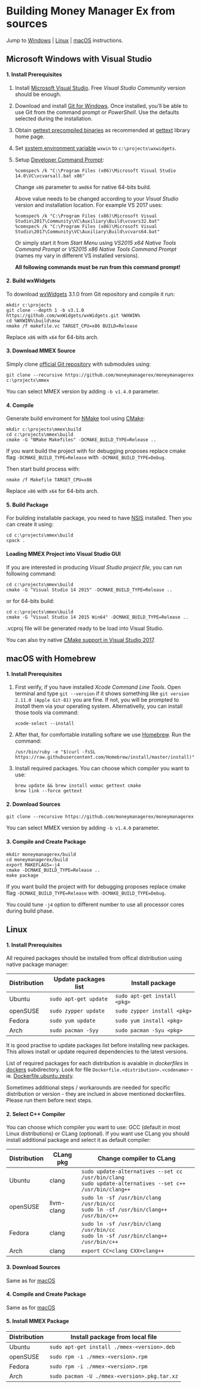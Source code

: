 Building Money Manager Ex from sources
======================================

Jump to [Windows] | [Linux] | [macOS] instructions.



Microsoft Windows with Visual Studio
------------------------------------

#### 1. Install Prerequisites

1. Install [Microsoft Visual Studio]. Free *Visual Studio Community*
   version should be enough.

2. Download and install [Git for Windows]. Once installed, you’ll be able
   to use Git from the command prompt or *PowerShell*. Use the defaults
     selected during the installation.

3. Obtain [gettext precompiled binaries] as recommended at [gettext] library
   home page.

4. Set [system environment variable] `wxwin` to `c:\projects\wxwidgets`.

5. Setup [Developer Command Prompt]:

       %comspec% /k "C:\Program Files (x86)\Microsoft Visual Studio 14.0\VC\vcvarsall.bat x86"

   Change `x86` parameter to `amd64` for native 64-bits build.

   Above value needs to be changed according to your *Visual Studio* version
   and installation location.
   For example VS 2017 uses:

       %comspec% /k "C:\Program Files (x86)\Microsoft Visual Studio\2017\Community\VC\Auxiliary\Build\vcvars32.bat"
       %comspec% /k "C:\Program Files (x86)\Microsoft Visual Studio\2017\Community\VC\Auxiliary\Build\vcvars64.bat"
       
   Or simply start it from *Start Menu* using *VS2015 x64 Native Tools
   Command Prompt* or *VS2015 x86 Native Tools Command Prompt* (names my vary
   in different VS installed versions).

   **All following commands must be run from this command prompt!**

#### 2. Build wxWidgets

To download [wxWidgets] 3.1.0 from Git repository and compile it run:

    mkdir c:\projects
    git clone --depth 1 -b v3.1.0 https://github.com/wxWidgets/wxWidgets.git %WXWIN%
    cd %WXWIN%\build\msw
    nmake /f makefile.vc TARGET_CPU=x86 BUILD=Release

Replace `x86` with `x64` for 64-bits arch.

#### 3. Download MMEX Source

Simply clone [official Git repository] with submodules using:

    git clone --recursive https://github.com/moneymanagerex/moneymanagerex c:\projects\mmex

You can select MMEX version by adding `-b v1.4.0` parameter.

#### 4. Compile

Generate build enviroment for [NMake] tool using [CMake]:

    mkdir c:\projects\mmex\build
    cd c:\projects\mmex\build
    cmake -G "NMake Makefiles" -DCMAKE_BUILD_TYPE=Release ..

If you want build the project with for debugging proposes replace cmake flag
`-DCMAKE_BUILD_TYPE=Release` with `-DCMAKE_BUILD_TYPE=Debug`.

Then start build process with:

    nmake /f Makefile TARGET_CPU=x86

Replace `x86` with `x64` for 64-bits arch.

#### 5. Build Package

For building installable package, you need to have [NSIS] installed.
Then you can create it using:

    cd c:\projects\mmex\build
    cpack .

#### Loading MMEX Project into Visual Studio GUI

If you are interested in producing *Visual Studio project file*, you can run
following command:

    cd c:\projects\mmex\build
    cmake -G "Visual Studio 14 2015" -DCMAKE_BUILD_TYPE=Release ..

or for 64-bits build:

    cd c:\projects\mmex\build
    cmake -G "Visual Studio 14 2015 Win64" -DCMAKE_BUILD_TYPE=Release ..

.vcproj file will be generated ready to be load into Visual Studio.

You can also try native [CMake support in Visual Studio 2017].


macOS with Homebrew
-------------------

#### 1. Install Prerequisites

1. First verify, if you have installed *Xcode Command Line Tools*. Open
   terminal and type `git --version` if it shows something like
   `git version 2.11.0 (Apple Git-81)`
   you are fine. If not, you will be prompted to *Install* them via your
   operating system. Alternativelly, you can install those tools via command:

       xcode-select --install

2. After that, for comfortable installing softare we use [Homebrew].
   Run the command:

       /usr/bin/ruby -e "$(curl -fsSL https://raw.githubusercontent.com/Homebrew/install/master/install)"

3. Install required packages. You can choose which compiler you want to use:

       brew update && brew install wxmac gettext cmake
       brew link --force gettext

#### 2. Download Sources

    git clone --recursive https://github.com/moneymanagerex/moneymanagerex

You can select MMEX version by adding `-b v1.4.0` parameter.

#### 3. Compile and Create Package

    mkdir moneymanagerex/build
    cd moneymanagerex/build
    export MAKEFLAGS=-j4
    cmake -DCMAKE_BUILD_TYPE=Release ..
    make package

If you want build the project with for debugging proposes replace cmake flag
`-DCMAKE_BUILD_TYPE=Release` with `-DCMAKE_BUILD_TYPE=Debug`.

You could tune `-j4` option to different number to use all processor cores
during build phase.


Linux
-----

#### 1. Install Prerequisites

All required packages should be installed from offical distribution
using native package manager:

| Distribution | Update packages list | Install package             |
|--------------|----------------------|-----------------------------|
| Ubuntu       | `sudo apt-get update`| `sudo apt-get install <pkg>`|
| openSUSE     | `sudo zypper update` | `sudo zypper install <pkg>` |
| Fedora       | `sudo yum update`    | `sudo yum install <pkg>`    |
| Arch         | `sudo pacman -Syy`   | `sudo pacman -Syu <pkg>`    |

It is good practise to update packages list before installing new packages.
This allows install or update required dependencies to the latest versions.

List of required packages for each distribution is avaiable in *dockerfiles*
in [dockers] subdirectory. Look for file
`Dockerfile.<distribution>.<codename>` - ie. [Dockerfile.ubuntu.zesty].

Sometimes additional steps / workarounds are needed for specific distribution
or version - they are inclued in above mentioned dockerfiles. Please run them
before next steps.

#### 2. Select C++ Compiler

You can choose which compiler you want to use: GCC (default in most Linux
distributions) or CLang (optional). If you want use CLang you should install
additional package and select it as default compiler:

| Distribution | CLang pkg  | Change compiler to CLang |
|--------------|------------|--------------------------|
| Ubuntu       | clang      | `sudo update-alternatives --set cc /usr/bin/clang`<br>`sudo update-alternatives --set c++ /usr/bin/clang++`|
| openSUSE     | llvm-clang | `sudo ln -sf /usr/bin/clang /usr/bin/cc`<br>`sudo ln -sf /usr/bin/clang++ /usr/bin/c++`|
| Fedora       | clang      | `sudo ln -sf /usr/bin/clang /usr/bin/cc`<br>`sudo ln -sf /usr/bin/clang++ /usr/bin/c++`|
| Arch         | clang      | `export CC=clang CXX=clang++`|

#### 3. Download Sources

Same as for [macOS](#2-download-sources)
	
#### 4. Compile and Create Package

Same as for [macOS](#3-compile-and-create-package)

#### 5. Install MMEX Package

| Distribution | Install package from local file             |
|--------------|---------------------------------------------|
| Ubuntu       | `sudo apt-get install ./mmex-<version>.deb` |
| openSUSE     | `sudo rpm -i ./mmex-<version>.rpm`          |
| Fedora       | `sudo rpm -i ./mmex-<version>.rpm`          |
| Arch         | `sudo pacman -U ./mmex-<version>.pkg.tar.xz`|

<!-- links -->
[Windows]: #microsoft-windows-with-visual-studio
[Linux]: #linux
[macOS]: #macos-with-homebrew
[dockers]: dockers/
[Dockerfile.ubuntu.zesty]: dockers/Dockerfile.ubuntu.zesty
[Microsoft Visual Studio]:
    https://www.visualstudio.com/downloads/
[Git for Windows]:
    https://git-scm.com/download/win
[system environment variable]:
    http://www.computerhope.com/issues/ch000549.htm
[gettext]:
    https://www.gnu.org/software/gettext/#downloading
[gettext precompiled binaries]:
    https://mlocati.github.io/articles/gettext-iconv-windows.html
[Developer Command Prompt]:
    https://docs.microsoft.com/en-us/dotnet/framework/tools/developer-command-prompt-for-vs
[official Git repository]:
    https://github.com/moneymanagerex/moneymanagerex
[NMake]:
    https://docs.microsoft.com/cpp/build/nmake-reference
[CMake]:
    https://cmake.org/
[wxWidgets]:
    https://wxwidgets.org/
[NSIS]:
    http://nsis.sourceforge.net/Download
[CMake support in Visual Studio 2017]:
    https://blogs.msdn.microsoft.com/vcblog/2016/10/05/cmake-support-in-visual-studio/
[Homebrew]:
    https://brew.sh